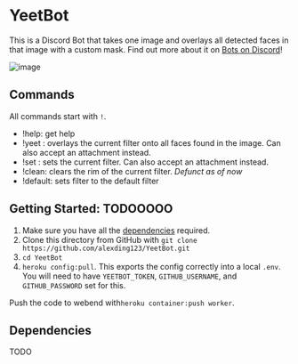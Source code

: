 # YeetBot

This is a Discord Bot that takes one image and overlays all detected faces in that image with a custom mask. Find out more about it on [Bots on Discord](https://bots.ondiscord.xyz/bots/563019457367375882)! 

![image](https://media.giphy.com/media/fs9AJxWGFy56YmcHTp/giphy.gif)

## Commands

All commands start with `!`.
* !help: get help
* !yeet <url>: overlays the current filter onto all faces found in the image. Can also accept an attachment instead.
* !set <url>: sets the current filter. Can also accept an attachment instead.
* !clean: clears the rim of the current filter. *Defunct as of now*
* !default: sets filter to the default filter



## Getting Started: TODOOOOO

1. Make sure you have all the [dependencies](#dependencies) required.
2. Clone this directory from GitHub with ```git clone https://github.com/alexding123/YeetBot.git```
3. `cd YeetBot`
4. `heroku config:pull`. This exports the config correctly into a local `.env`. You will need to have `YEETBOT_TOKEN`, `GITHUB_USERNAME`, and `GITHUB_PASSWORD` set for this. 

Push the code to webend with```heroku container:push worker```.

## Dependencies

TODO
